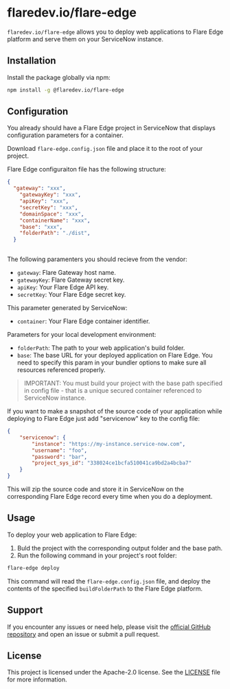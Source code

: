 # flaredev.io/flare-edge

`flaredev.io/flare-edge` allows you to deploy web applications to Flare Edge platform and serve them on your ServiceNow instance.

## Installation

Install the package globally via npm:

```bash
npm install -g @flaredev.io/flare-edge
```

## Configuration

You already should have a Flare Edge project in ServiceNow that displays configuration parameters for a container. 

Download `flare-edge.config.json` file and place it to the root of your project.

Flare Edge configuraiton file has the following structure:

```json
{
  "gateway": "xxx",
	"gatewayKey": "xxx",
	"apiKey": "xxx",
	"secretKey": "xxx",
	"domainSpace": "xxx",
	"containerName": "xxx",
	"base": "xxx",
	"folderPath": "./dist",
  }
  
```

The following paramenters you should recieve from the vendor:
- `gateway`: Flare Gateway host name.
- `gatewayKey`: Flare Gateway secret key.
- `apiKey`: Your Flare Edge API key.
- `secretKey`: Your Flare Edge secret key.

This parameter generated by ServiceNow:
- `container`: Your Flare Edge container identifier.

Parameters for your local development environment:
- `folderPath`: The path to your web application's build folder.
- `base`: The base URL for your deployed application on Flare Edge. You need to specify this param in your bundler options to make sure all resources referenced properly.

>IMPORTANT: You must build your project with the base path specified in config file - that is a unique secured container referenced to ServiceNow instance.

If you want to make a snapshot of the source code of your application while deploying to Flare Edge just add "servicenow" key to the config file:
```json
{
	"servicenow": {
		"instance": "https://my-instance.service-now.com",
		"username": "foo",
		"password": "bar",
		"project_sys_id": "338024ce1bcfa510041ca9bd2a4bcba7"
	}
}
```
This will zip the source code and store it in ServiceNow on the corresponding Flare Edge record every time when you do a deployment.

## Usage

To deploy your web application to Flare Edge:

1. Buld the project with the corresponding output folder and the base path.
2. Run the following command in your project's root folder:

```bash
flare-edge deploy
```

This command will read the `flare-edge.config.json` file, and deploy the contents of the specified `buildFolderPath` to the Flare Edge platform.

## Support

If you encounter any issues or need help, please visit the [official GitHub repository](https://github.com/elinsoftware/flare-edge-package) and open an issue or submit a pull request.

## License

This project is licensed under the Apache-2.0 license. See the [LICENSE](LICENSE) file for more information.